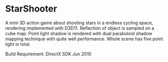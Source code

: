 # StarShooter
A mini 3D action game about shooting stars in a endless cycling space, rendering implemented with D3D11.
Reflection of object is sampled on a cube map.
Point light shadow is rendered with dual paraboloid shadow mapping technique with quite well performance.
Whole scene has five point light in total.

Build Requirement:
DirectX SDK Jun 2010
